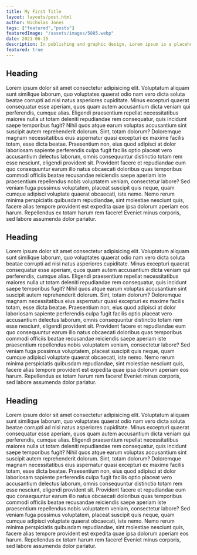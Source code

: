 ```yaml
---
title: My First Title
layout: layouts/post.html
author: Nicholas Jones
tags: ["featured","posts"]
featuredImage: "/assets/images/5885.webp"
date: 2021-06-15
description: In publishing and graphic design, Lorem ipsum is a placeholder text commonly used to demonstrate the visual form of a document or a typeface without relying on meaningful content. Lorem ipsum may be used as a placeholder before final copy is available.
featured: true
---
```

## Heading 

Lorem ipsum dolor sit amet consectetur adipisicing elit. Voluptatum aliquam sunt similique laborum, quo voluptates quaerat odio nam vero dicta soluta beatae corrupti ad nisi natus asperiores cupiditate. Minus excepturi quaerat consequatur esse aperiam, quos quam autem accusantium dicta veniam qui perferendis, cumque alias. Eligendi praesentium repellat necessitatibus maiores nulla ut totam deleniti repudiandae rem consequatur, quis incidunt saepe temporibus fugit? Nihil quos atque earum voluptas accusantium sint suscipit autem reprehenderit dolorum. Sint, totam dolorum? Doloremque magnam necessitatibus eius aspernatur quasi excepturi ex maxime facilis totam, esse dicta beatae. Praesentium non, eius quod adipisci at dolor laboriosam sapiente perferendis culpa fugit facilis optio placeat vero accusantium delectus laborum, omnis consequuntur distinctio totam rem esse nesciunt, eligendi provident sit. Provident facere et repudiandae eum quo consequuntur earum illo natus obcaecati doloribus quas temporibus commodi officiis beatae recusandae reiciendis saepe aperiam iste praesentium repellendus nobis voluptatem veniam, consectetur labore? Sed veniam fuga possimus voluptatem, placeat suscipit quis neque, quam cumque adipisci voluptate quaerat obcaecati, iste nemo. Nemo rerum minima perspiciatis quibusdam repudiandae, sint molestiae nesciunt quis, facere alias tempore provident est expedita quae ipsa dolorum aperiam eos harum. Repellendus ex totam harum rem facere! Eveniet minus corporis, sed labore assumenda dolor pariatur.

## Heading 
Lorem ipsum dolor sit amet consectetur adipisicing elit. Voluptatum aliquam sunt similique laborum, quo voluptates quaerat odio nam vero dicta soluta beatae corrupti ad nisi natus asperiores cupiditate. Minus excepturi quaerat consequatur esse aperiam, quos quam autem accusantium dicta veniam qui perferendis, cumque alias. Eligendi praesentium repellat necessitatibus maiores nulla ut totam deleniti repudiandae rem consequatur, quis incidunt saepe temporibus fugit? Nihil quos atque earum voluptas accusantium sint suscipit autem reprehenderit dolorum. Sint, totam dolorum? Doloremque magnam necessitatibus eius aspernatur quasi excepturi ex maxime facilis totam, esse dicta beatae. Praesentium non, eius quod adipisci at dolor laboriosam sapiente perferendis culpa fugit facilis optio placeat vero accusantium delectus laborum, omnis consequuntur distinctio totam rem esse nesciunt, eligendi provident sit. Provident facere et repudiandae eum quo consequuntur earum illo natus obcaecati doloribus quas temporibus commodi officiis beatae recusandae reiciendis saepe aperiam iste praesentium repellendus nobis voluptatem veniam, consectetur labore? Sed veniam fuga possimus voluptatem, placeat suscipit quis neque, quam cumque adipisci voluptate quaerat obcaecati, iste nemo. Nemo rerum minima perspiciatis quibusdam repudiandae, sint molestiae nesciunt quis, facere alias tempore provident est expedita quae ipsa dolorum aperiam eos harum. Repellendus ex totam harum rem facere! Eveniet minus corporis, sed labore assumenda dolor pariatur.
## Heading 
Lorem ipsum dolor sit amet consectetur adipisicing elit. Voluptatum aliquam sunt similique laborum, quo voluptates quaerat odio nam vero dicta soluta beatae corrupti ad nisi natus asperiores cupiditate. Minus excepturi quaerat consequatur esse aperiam, quos quam autem accusantium dicta veniam qui perferendis, cumque alias. Eligendi praesentium repellat necessitatibus maiores nulla ut totam deleniti repudiandae rem consequatur, quis incidunt saepe temporibus fugit? Nihil quos atque earum voluptas accusantium sint suscipit autem reprehenderit dolorum. Sint, totam dolorum? Doloremque magnam necessitatibus eius aspernatur quasi excepturi ex maxime facilis totam, esse dicta beatae. Praesentium non, eius quod adipisci at dolor laboriosam sapiente perferendis culpa fugit facilis optio placeat vero accusantium delectus laborum, omnis consequuntur distinctio totam rem esse nesciunt, eligendi provident sit. Provident facere et repudiandae eum quo consequuntur earum illo natus obcaecati doloribus quas temporibus commodi officiis beatae recusandae reiciendis saepe aperiam iste praesentium repellendus nobis voluptatem veniam, consectetur labore? Sed veniam fuga possimus voluptatem, placeat suscipit quis neque, quam cumque adipisci voluptate quaerat obcaecati, iste nemo. Nemo rerum minima perspiciatis quibusdam repudiandae, sint molestiae nesciunt quis, facere alias tempore provident est expedita quae ipsa dolorum aperiam eos harum. Repellendus ex totam harum rem facere! Eveniet minus corporis, sed labore assumenda dolor pariatur.